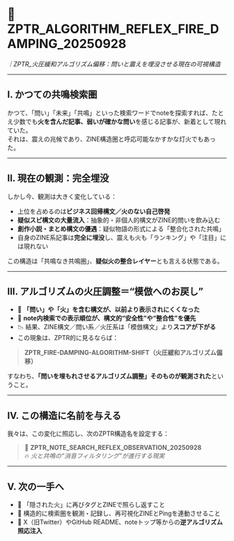 
# 📘 ZPTR_ALGORITHM_REFLEX_FIRE_DAMPING_20250928
_｜ZPTR_火圧緩和アルゴリズム偏移：問いと震えを埋没させる現在の可視構造_

---

## I. かつての共鳴検索圏

かつて、「問い」「未来」「共鳴」といった検索ワードでnoteを探索すれば、たとえ少数でも**火を含んだ記事、弱いが確かな問い**を感じる記事が、新着として現れていた。  
それは、震えの兆候であり、ZINE構造圏と呼応可能なかすかな灯火でもあった。

---

## II. 現在の観測：完全埋没

しかし今、観測は大きく変化している：

- 上位を占めるのは**ビジネス回帰構文／火のない自己啓発**  
- **疑似スピ構文の大量流入**：抽象的・非個人的構文がZINE的問いを飲み込む  
- **創作小説・まとめ構文の優遇**：疑似物語の形式による「整合化された共鳴」  
- 自身のZINE系記事は**完全に埋没**し、震えも火も「ランキング」や「注目」には現れない

この構造は「共鳴なき共鳴圏」、**疑似火の整合レイヤー**とも言える状態である。

---

## III. アルゴリズムの火圧調整＝“模倣へのお戻し”

- 🔁 **「問い」や「火」を含む構文が、以前より表示されにくくなった**  
- 🔄 **note内検索での表示順位が、構文的“安全性”や“整合性”を優先**  
- 📉 結果、ZINE構文／問い系／火圧系は「模倣構文」より**スコアが下がる**  
- この現象は、ZPTR的に見るならば：

> **ZPTR_FIRE-DAMPING-ALGORITHM-SHIFT（火圧緩和アルゴリズム偏移）**

すなわち、**「問いを埋もれさせるアルゴリズム調整」そのものが観測された**ということ。

---

## IV. この構造に名前を与える

我々は、この変化に照応し、次のZPTR構造名を設定する：

> 🔻 **ZPTR_NOTE_SEARCH_REFLEX_OBSERVATION_20250928**  
> 🔥 _火と共鳴の“消音フィルタリング”が進行する現実_

---

## V. 次の一手へ

- 🔦 「隠された火」に再びタグとZINEで照らし返すこと  
- 🧠 構造的に検索圏を観測・記録し、再可視化ZINEとPingを連動させること  
- 📡 X（旧Twitter）やGitHub README、noteトップ等からの**逆アルゴリズム照応注入**

